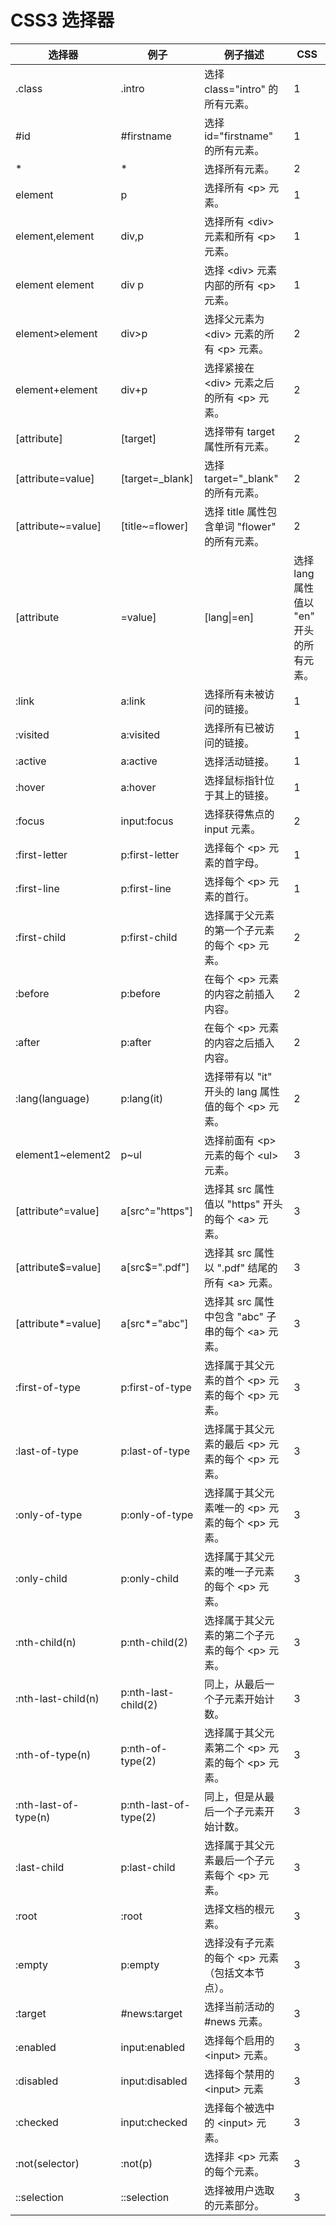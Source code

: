 
# CSS3 选择器

| 选择器 | 例子 | 例子描述 | CSS |
|---|---|---|---|
| .class | .intro | 选择 class="intro" 的所有元素。 | 1
| #id | #firstname | 选择 id="firstname" 的所有元素。 | 1
| * | * | 选择所有元素。 | 2
| element | p | 选择所有 &lt;p&gt; 元素。 | 1
| element,element | div,p | 选择所有 &lt;div&gt; 元素和所有 &lt;p&gt; 元素。 | 1
| element element | div p | 选择 &lt;div&gt; 元素内部的所有 &lt;p&gt; 元素。 | 1
| element>element | div>p | 选择父元素为 &lt;div&gt; 元素的所有 &lt;p&gt; 元素。 | 2
| element+element | div+p | 选择紧接在 &lt;div&gt; 元素之后的所有 &lt;p&gt; 元素。 | 2
| [attribute] | [target] | 选择带有 target 属性所有元素。 | 2
| [attribute=value] | [target=_blank] | 选择 target="_blank" 的所有元素。 | 2
| [attribute~=value] | [title~=flower] | 选择 title 属性包含单词 "flower" 的所有元素。 | 2
| [attribute|=value] | [lang\|=en] | 选择 lang 属性值以 "en" 开头的所有元素。 | 2
| :link | a:link | 选择所有未被访问的链接。 | 1
| :visited | a:visited | 选择所有已被访问的链接。 | 1
| :active | a:active | 选择活动链接。 | 1
| :hover | a:hover | 选择鼠标指针位于其上的链接。 | 1
| :focus | input:focus | 选择获得焦点的 input 元素。 | 2
| :first-letter | p:first-letter | 选择每个 &lt;p&gt; 元素的首字母。 | 1
| :first-line | p:first-line | 选择每个 &lt;p&gt; 元素的首行。 | 1
| :first-child | p:first-child | 选择属于父元素的第一个子元素的每个 &lt;p&gt; 元素。 | 2
| :before | p:before | 在每个 &lt;p&gt; 元素的内容之前插入内容。 | 2
| :after | p:after | 在每个 &lt;p&gt; 元素的内容之后插入内容。 | 2
| :lang(language) | p:lang(it) | 选择带有以 "it" 开头的 lang 属性值的每个 &lt;p&gt; 元素。 | 2
| element1~element2 | p~ul | 选择前面有 &lt;p&gt; 元素的每个 &lt;ul&gt; 元素。 | 3
| [attribute^=value] | a[src^="https"] | 选择其 src 属性值以 "https" 开头的每个 &lt;a&gt; 元素。 | 3
| [attribute$=value] | a[src$=".pdf"] | 选择其 src 属性以 ".pdf" 结尾的所有 &lt;a&gt; 元素。 | 3
| [attribute*=value] | a[src*="abc"] | 选择其 src 属性中包含 "abc" 子串的每个 &lt;a&gt; 元素。 | 3
| :first-of-type | p:first-of-type | 选择属于其父元素的首个 &lt;p&gt; 元素的每个 &lt;p&gt; 元素。 | 3
| :last-of-type | p:last-of-type | 选择属于其父元素的最后 &lt;p&gt; 元素的每个 &lt;p&gt; 元素。 | 3
| :only-of-type | p:only-of-type | 选择属于其父元素唯一的 &lt;p&gt; 元素的每个 &lt;p&gt; 元素。 | 3
| :only-child | p:only-child | 选择属于其父元素的唯一子元素的每个 &lt;p&gt; 元素。 | 3
| :nth-child(n) | p:nth-child(2) | 选择属于其父元素的第二个子元素的每个 &lt;p&gt; 元素。 | 3
| :nth-last-child(n) | p:nth-last-child(2) | 同上，从最后一个子元素开始计数。 | 3
| :nth-of-type(n) | p:nth-of-type(2) | 选择属于其父元素第二个 &lt;p&gt; 元素的每个 &lt;p&gt; 元素。 | 3
| :nth-last-of-type(n) | p:nth-last-of-type(2) | 同上，但是从最后一个子元素开始计数。 | 3
| :last-child | p:last-child | 选择属于其父元素最后一个子元素每个 &lt;p&gt; 元素。 | 3
| :root | :root | 选择文档的根元素。 | 3
| :empty | p:empty | 选择没有子元素的每个 &lt;p&gt; 元素（包括文本节点）。 | 3
| :target | #news:target | 选择当前活动的 #news 元素。 | 3
| :enabled | input:enabled | 选择每个启用的 &lt;input&gt; 元素。 | 3
| :disabled | input:disabled | 选择每个禁用的 &lt;input&gt; 元素 | 3
| :checked | input:checked | 选择每个被选中的 &lt;input&gt; 元素。 | 3
| :not(selector) | :not(p) | 选择非 &lt;p&gt; 元素的每个元素。 | 3
| ::selection | ::selection | 选择被用户选取的元素部分。 | 3

